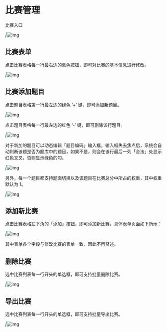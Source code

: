 # 比赛管理

比赛入口

*|*![img](/img/manager-manual/160467187702.jpg)

## 比赛表单

点击比赛表格每一行最右边的蓝色按钮，即可对比赛的基本信息进行修改。

*|*![img](/img/manager-manual/160467187762.jpg)

## 比赛添加题目

点击题目表格第一行最左边的绿色 ‘+’ 键，即可添加新题目。

*|*![img](/img/manager-manual/160467187814.jpg)

点击题目表格每一行最左边的红色 ‘-’ 键，即可删除该行题目。

*|*![img](/img/manager-manual/160467187917.jpg)

对于新加的题目可以动态编辑「题目编码」输入框，输入框失去焦点后，系统会自动判断该题是否为题库中的题目，如果不是，则会在该行最后一列「合法」处显示红色叉叉，否则显示绿色的勾。

*|*![img](/img/manager-manual/160467188031.jpg)

另外，每一个题目都支持题面切换以及该题目在比赛总分中所占的权重，其中权重默认为 1。

*|*![img](/img/manager-manual/160467188077.jpg)

## 添加新比赛

点击比赛表格左下角的「添加」按钮，即可添加新比赛，具体表单页面如下所示：

*|*![img](/img/manager-manual/160467188138.jpg)

其中表单各个字段与修改比赛的表单一致，因此不再赘述。

## 删除比赛

选中比赛列表每一行开头的单选框，即可支持批量删除比赛。

*|*![img](/img/manager-manual/160467188184.jpg)

## 导出比赛

选中比赛列表每一行开头的单选框，即可支持批量导出比赛。

*|*![img](/img/manager-manual/160467188293.jpg)